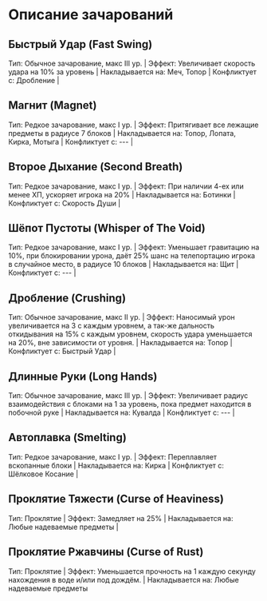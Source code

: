 # Описание зачарований
## Быстрый Удар (Fast Swing)
Тип: Обычное зачарование, макс III ур. |
Эффект: Увеличивает скорость удара на 10% за уровень |
Накладывается на: Меч, Топор |
Конфликтует с: Дробление |
## Магнит (Magnet)
Тип: Редкое зачарование, макс I ур. |
Эффект: Притягивает все лежащие предметы в радиусе 7 блоков |
Накладывается на: Топор, Лопата, Кирка, Мотыга |
Конфликтует с: --- |
## Второе Дыхание (Second Breath)
Тип: Редкое зачарование, макс I ур. | 
Эффект: При наличии 4-ех или менее ХП, ускоряет игрока на 20% |
Накладывается на: Ботинки |
Конфликтует с: Скорость Души |
## Шёпот Пустоты (Whisper of The Void)
Тип: Редкое зачарование, макс I ур. |
Эффект: Уменьшает гравитацию на 10%, при блокировании урона, даёт 25% шанс на телепортацию игрока в случайное место, в радиусе 10 блоков |
Накладывается на: Щит |
Конфликтует с: --- |
## Дробление (Crushing)
Тип: Обычное зачарование, макс II ур. | 
Эффект: Наносимый урон увеличивается на 3 с каждым уровнем, а так-же дальность откидывания на 15% с каждым уровнем, скорость удара уменьшается на 20%, вне зависимости от уровня. |
Накладывается на: Топор |
Конфликтует с: Быстрый Удар |
## Длинные Руки (Long Hands)
Тип: Обычное зачарование, макс III ур. | 
Эффект: Увеличивает радиус взаимодействия с блоками на 1 за уровень, пока предмет находится в побочной руке |
Накладывается на: Кувалда |
Конфликтует с: --- |
## Автоплавка (Smelting)
Тип: Редкое зачарование, макс I ур. | 
Эффект: Переплавляет вскопанные блоки |
Накладывается на: Кирка |
Конфликтует с: Шёлковое Косание |

## Проклятие Тяжести (Curse of Heaviness)
Тип: Проклятие |
Эффект: Замедляет на 25% |
Накладывается на: Любые надеваемые предметы |
## Проклятие Ржавчины (Curse of Rust)
Тип: Проклятие |
Эффект: Уменьшается прочность на 1 каждую секунду нахождения в воде и/или под дождём. |
Накладывается на: Любые надеваемые предметы 
